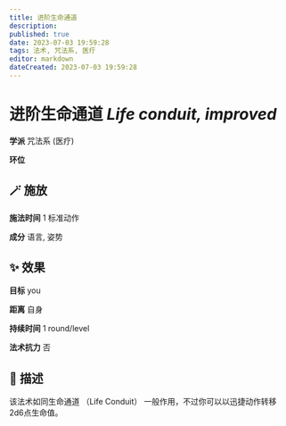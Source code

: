 ```yaml
---
title: 进阶生命通道
description: 
published: true
date: 2023-07-03 19:59:28
tags: 法术, 咒法系, 医疗
editor: markdown
dateCreated: 2023-07-03 19:59:28
---
```


# **进阶生命通道** *Life conduit, improved*

**学派** 咒法系 (医疗) 

**环位** 

## 🪄 施放

**施法时间** 1 标准动作

**成分** 语言, 姿势

## ✨ 效果 

**目标** you 

**距离** 自身  

**持续时间** 1 round/level 

**法术抗力** 否

## 📖 描述

该法术如同生命通道 （Life Conduit） 一般作用，不过你可以以迅捷动作转移2d6点生命值。
    